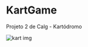# KartGame
 Projeto 2 de Calg -  Kartódromo

![kart img](https://github.com/user-attachments/assets/c1728b4d-8bc1-482c-b4af-86d596508e16)
